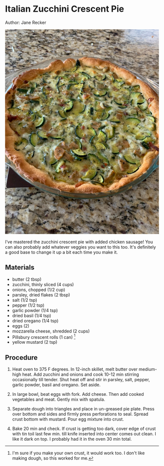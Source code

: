 # Italian Zucchini Crescent Pie

Author: Jane Recker

![](images/italian-zucchini-crescent-pie.jpg)

I’ve mastered the zucchini crescent pie with added chicken sausage!
You can also probably add whatever veggies you want to this too.  It's
definitely a good base to change it up a bit each time you make it.

## Materials

- butter (2 tbsp)
- zucchini, thinly sliced (4 cups)
- onions, chopped (1/2 cup)
- parsley, dried flakes (2 tbsp)
- salt (1/2 tsp)
- pepper (1/2 tsp)
- garlic powder (1/4 tsp)
- dried basil (1/4 tsp)
- dried oregano (1/4 tsp)
- eggs (2)
- mozzarella cheese, shredded (2 cups)
- Pillsbury crescent rolls (1 can) [^1]
- yellow mustard (2 tsp)

[^1]: I'm sure if you make your own crust, it would work too.  I don't
    like making dough, so this worked for me.

## Procedure

1. Heat oven to 375 F degrees.  In 12-inch skillet, melt butter over
   medium-high heat.  Add zucchini and onions and cook 10-12 min
   stirring occasionally till tender.  Shut heat off and stir in
   parsley, salt, pepper, garlic powder, basil and oregano.  Set
   aside.

2. In large bowl, beat eggs with fork.  Add cheese.  Then add cooked
   vegetables and meat.  Gently mix with spatula.
   
3. Separate dough into triangles and place in un-greased pie plate.
   Press over bottom and sides and firmly press perforations to seal.
   Spread crust bottom with mustard.  Pour egg mixture into crust.
   
4. Bake 20 min and check.  If crust is getting too dark, cover edge of
   crust with tin toil last few min. till knife inserted into center
   comes out clean.  I like it dark on top.  I probably had it in the
   oven 30 min total.
